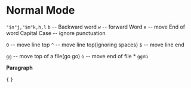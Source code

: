 # Normal Mode
`"$n"j,"$m"k,h,l`
`b` -- Backward word
`w` -- forward Word
`e` -- move End of word
Capital Case -- ignore punctuation


`0` -- move line top
`^` -- move line top(ignoring spaces)
`$` -- move line end

`gg` -- move top of a file(go go)
`G` -- move end of file
    * `ggVG`

**Paragraph**

`{`
`}`
